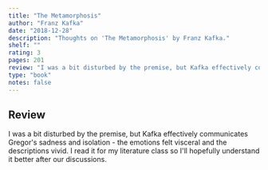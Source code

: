 ```yaml
---
title: "The Metamorphosis"
author: "Franz Kafka"
date: "2018-12-28"
description: "Thoughts on 'The Metamorphosis' by Franz Kafka."
shelf: ""
rating: 3
pages: 201
review: "I was a bit disturbed by the premise, but Kafka effectively communicates Gregor's sadness and isolation - the emotions felt visceral and the descriptions vivid. I read it for my literature class so I'll hopefully understand it better after our discussions."
type: "book"
notes: false
---
```


## Review

I was a bit disturbed by the premise, but Kafka effectively communicates Gregor's sadness and isolation - the emotions felt visceral and the descriptions vivid. I read it for my literature class so I'll hopefully understand it better after our discussions.
